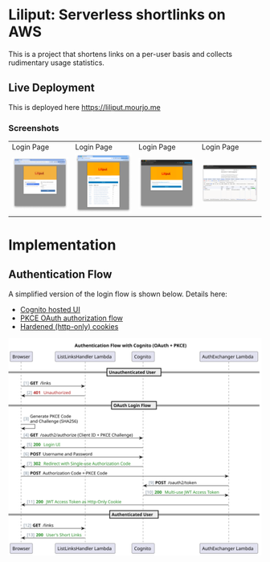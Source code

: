 # Liliput: Serverless shortlinks on AWS
This is a project that shortens links on a per-user basis and collects rudimentary usage statistics.


## Live Deployment
This is deployed here
https://liliput.mourjo.me

### Screenshots
<table>

<tr>
    <td>Login Page</td>
    <td>Login Page</td>
    <td>Login Page</td>
    <td>Login Page</td>
</tr>
<tr>
    <td><img src="src/test/resources/screenshot_login.png" width="400px"/></td>
    <td><img src="src/test/resources/screenshot_welcome.png" width="400px"/></td>
    <td><img src="src/test/resources/screenshot_create_link.png" width="400px"/></td>
    <td><img src="src/test/resources/screenshot_expand_link.png" width="400px"/></td>
</tr>

</table>

# Implementation
## Authentication Flow
A simplified version of the login flow is shown below. Details here:
- [Cognito hosted UI](https://docs.aws.amazon.com/cognito/latest/developerguide/cognito-user-pools-app-integration.html) 
- [PKCE OAuth authorization flow](https://docs.aws.amazon.com/cognito/latest/developerguide/using-pkce-in-authorization-code.html)
- [Hardened (http-only) cookies](https://www.freecodecamp.org/news/web-security-hardening-http-cookies-be8d8d8016e1/)


![auth_sequence.svg](src/test/resources/auth_sequence.svg)
